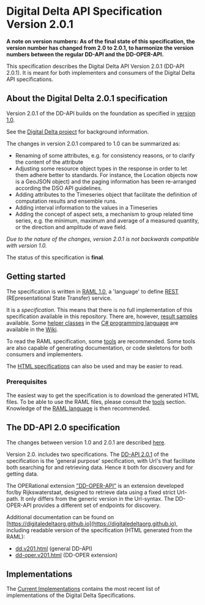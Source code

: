# Digital Delta API Specification Version 2.0.1
__A note on version numbers: As of the final state of this specification, the version number has changed from 2.0 to 2.0.1, to harmonize the version numbers between the regular DD-API and the DD-OPER-API.__

This specification describes the Digital Delta API Version 2.0.1 (DD-API 2.0.1). It is meant for both implementers and consumers of the Digital Delta API specifications.

## About the Digital Delta 2.0.1 specification

Version 2.0.1 of the DD-API builds on the foundation as specified in [version 1.0](https://github.com/DigitaleDeltaOrg/dd-api-spec/blob/master/README.md).

See the [Digital Delta project](http://digitaledelta.org) for background information.

The changes in version 2.0.1 compared to 1.0 can be summarized as:

* Renaming of some attributes, e.g. for consistency reasons, or to clarify the content of the attribute
* Adjusting some resource object types in the response in order to let them adhere better to standards. For instance, the Location objects now is a GeoJSON object) and the paging information has been re-arranged according the DSO API guidelines.
* Adding attributes to the Timeseries object that facilitate the definition of computation results and ensemble runs.
* Adding interval information to the values in a Timeseries
* Adding the concept of aspect sets, a mechanism to group related time series, e.g. the minimum, maximum and average of a measured quantity, or the direction and amplitude of wave field.

_Due to the nature of the changes, version 2.0.1 is not backwards compatible with version 1.0._  

The status of this specification is **final**.

## Getting started

The specification is written in [RAML 1.0](https://raml.org), a 'language' to define [REST](https://nl.wikipedia.org/wiki/Representational_state_transfer) (REpresentational State Transfer) service.

It is a _specification_. This means that there is no full implementation of this specification available in this repository.
There are, however, [result samples](https://github.com/DigitaleDeltaOrg/dd-api/tree/master/examples) available. Some [helper classes](https://github.com/DigitaleDeltaOrg/dd-api/wiki/C%23-Generic-Base-Classes-for-DD-API-2.0) in the [C# programming language](https://docs.microsoft.com/en-us/dotnet/csharp/language-reference/index) are available in the [Wiki](https://github.com/DigitaleDeltaOrg/dd-api/wiki).

To read the RAML specification, some [tools](https://github.com/DigitaleDeltaOrg/dd-api/wiki/Tools) are recommended. Some tools are also capable of generating documentation, or code skeletons for both consumers and implementers.

The [HTML specifications](https://digitaledeltaorg.github.io/dd.v201.html) can also be used and may be easier to read.

### Prerequisites
The easiest way to get the specification is to download the generated HTML files.
To be able to use the RAML files, please consult the [tools](https://github.com/DigitaleDeltaOrg/dd-api/wiki/Tools) section. Knowledge of the [RAML language](https://raml.org) is then recommended.

## The DD-API 2.0 specification

The changes between version 1.0 and 2.0.1 are described [here](https://github.com/DigitaleDeltaOrg/dd-api/blob/master/documentation/Changes_between_1.0_and_2.0.md).

Version 2.0. includes two specifications.
The [DD-API 2.0.1](dd.v201.raml) of the specification is the 'general purpose' specification, with Url's that facilitate both searching for and retrieving data. Hence it both for discovery and for getting data.

The OPERational extension ["DD-OPER-API"](oper/dd-oper.v201.raml) is an extension developed for/by Rijkswaterstaat, designed to retrieve data using a fixed strict Url-path. It only differs from the generic version in the Url-syntax. The DD-OPER-API provides a different set of endpoints for discovery.

Additional documentation can be found on [https://digitaledeltaorg.github.io](https://digitaledeltaorg.github.io), including readable version of the specification (HTML generated from the RAML):
* [dd.v201.html](https://digitaledeltaorg.github.io/dd.v201.html) (general DD-API)
* [dd-oper.v201.html](https://digitaledeltaorg.github.io/dd-oper.v201.html) (DD-OPER extension)

## Implementations
The [Current Implementations](https://github.com/DigitaleDeltaOrg/dd-api/wiki/Current-implementations) contains the most recent list of implementations of the Digital Delta Specifications.
